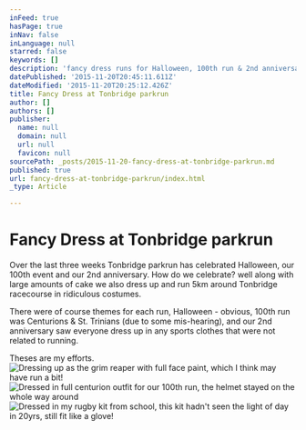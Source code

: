 ```yaml
---
inFeed: true
hasPage: true
inNav: false
inLanguage: null
starred: false
keywords: []
description: 'fancy dress runs for Halloween, 100th run & 2nd anniversary. '
datePublished: '2015-11-20T20:45:11.611Z'
dateModified: '2015-11-20T20:25:12.426Z'
title: Fancy Dress at Tonbridge parkrun
author: []
authors: []
publisher:
  name: null
  domain: null
  url: null
  favicon: null
sourcePath: _posts/2015-11-20-fancy-dress-at-tonbridge-parkrun.md
published: true
url: fancy-dress-at-tonbridge-parkrun/index.html
_type: Article

---
```

# Fancy Dress at Tonbridge parkrun

Over the last three weeks Tonbridge parkrun has celebrated Halloween, our 100th event and our 2nd anniversary. How do we celebrate? well along with large amounts of cake we also dress up and run 5km around Tonbridge racecourse in ridiculous costumes. 

There were of course themes for each run, Halloween - obvious, 100th run was Centurions & St. Trinians (due to some mis-hearing), and our 2nd anniversary saw everyone dress up in any sports clothes that were not related to running.

Theses are my efforts.
![Dressing up as the grim reaper with full face paint, which I think may have run a bit!](https://the-grid-user-content.s3-us-west-2.amazonaws.com/e8092514-d645-4038-a82f-5eebf426b3c1.jpg)
![Dressed in full centurion outfit for our 100th run, the helmet stayed on the whole way around](https://the-grid-user-content.s3-us-west-2.amazonaws.com/3285dbe6-497b-40b8-ba34-3b70e71f55c7.jpg)
![Dressed in my rugby kit from school, this kit hadn't seen the light of day in 20yrs, still fit like a glove!](https://the-grid-user-content.s3-us-west-2.amazonaws.com/3bd576fc-2c1d-43c4-98b3-5300487bad42.jpg)